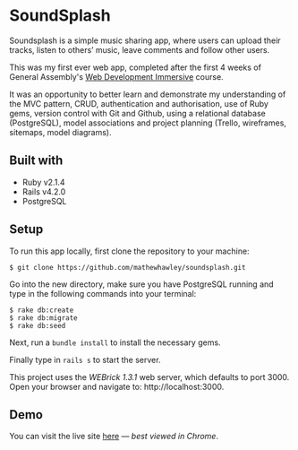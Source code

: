 # SoundSplash

Soundsplash is a simple music sharing app, where users can upload their tracks, listen to others’ music, leave comments and follow other users.

This was my first ever web app, completed after the first 4 weeks of General Assembly's [Web Development Immersive](https://generalassemb.ly/education/web-development-immersive) course.

It was an opportunity to better learn and demonstrate my understanding of the MVC pattern, CRUD, authentication and authorisation, use of Ruby gems, version control with Git and Github, using a relational database (PostgreSQL), model associations and project planning (Trello, wireframes, sitemaps, model diagrams).

## Built with
* Ruby v2.1.4
* Rails v4.2.0
* PostgreSQL

## Setup
To run this app locally, first clone the repository to your machine:

```
$ git clone https://github.com/mathewhawley/soundsplash.git
```
Go into the new directory, make sure you have PostgreSQL running and type in the following commands into your terminal:

```
$ rake db:create
$ rake db:migrate
$ rake db:seed
```
Next, run a `bundle install` to install the necessary gems.

Finally type in `rails s` to start the server.

This project uses the _WEBrick 1.3.1_ web server, which defaults to port 3000. Open your browser and navigate to: http://localhost:3000.


## Demo
You can visit the live site [here](http://soundsplash.herokuapp.com) — _best viewed in Chrome_.
